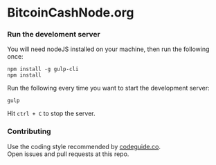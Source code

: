 # BitcoinCashNode.org

### Run the develoment server

You will need nodeJS installed on your machine, then run the following once:

```shell
npm install -g gulp-cli
npm install
```

Run the following every time you want to start the development server:

```shell
gulp
```

Hit `ctrl + C` to stop the server.

### Contributing

Use the coding style recommended by [codeguide.co](https://codeguide.co).  
Open issues and pull requests at this repo.

